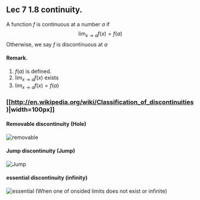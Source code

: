 ## Lec 7 1.8 continuity.

A function $f$ is continuous at a number $a$ if
$$
\lim_{x\to a}f(x)=f(a)
$$
Otherwise, we say $f$ is discontinuous at $a$
#### Remark.

1. $f(a)$ is defined.
2. $\lim_{x\to a}f(x)$ exists
3. $\lim_{x\to a}f(x)=f(a)$

### [[http://en.wikipedia.org/wiki/Classification_of_discontinuities )|width=100px]]

#### Removable discontinuity (Hole)
![removable](http://upload.wikimedia.org/wikipedia/commons/9/9d/Discontinuity_removable.eps.png)

#### Jump discontinuity (Jump)
![Jump](http://upload.wikimedia.org/wikipedia/commons/e/e6/Discontinuity_jump.eps.png)

#### essential discontinuity (infinity)
![essential](http://upload.wikimedia.org/wikipedia/commons/9/92/Discontinuity_essential.eps.png)
(When one of onsided limits does not exist or infinite)

